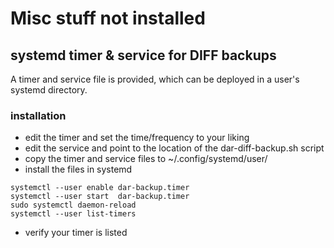 # Misc stuff not installed

## systemd timer & service for DIFF backups

  A timer and service file is provided, which can be deployed in a user's systemd directory.
  
### installation

  - edit the timer and set the time/frequency to your liking
  - edit the service and point to the location of the dar-diff-backup.sh script
  - copy the timer and service files to ~/.config/systemd/user/
  - install the files in systemd

  ````
  systemctl --user enable dar-backup.timer
  systemctl --user start  dar-backup.timer
  sudo systemctl daemon-reload
  systemctl --user list-timers
  ````
  - verify your timer is listed

